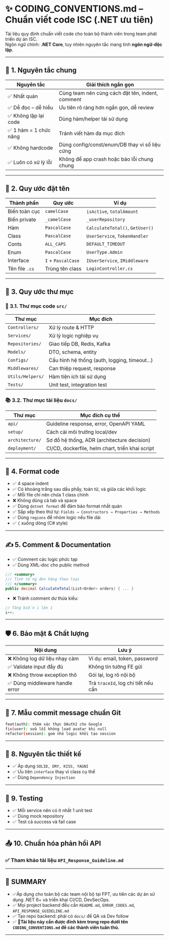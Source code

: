 # ✨ CODING_CONVENTIONS.md – Chuẩn viết code ISC (.NET ưu tiên)

Tài liệu quy định chuẩn viết code cho toàn bộ thành viên trong team phát triển dự án ISC.  
Ngôn ngữ chính: **.NET Core**, tuy nhiên nguyên tắc mang tính **ngôn ngữ-độc lập**.

---

## 📌 1. Nguyên tắc chung

| Nguyên tắc                  | Giải thích ngắn gọn                                         |
|-----------------------------|--------------------------------------------------------------|
| ✅ Nhất quán                | Cùng team nên cùng cách đặt tên, indent, comment             |
| ✅ Dễ đọc – dễ hiểu         | Ưu tiên rõ ràng hơn ngắn gọn, dễ review                      |
| ✅ Không lặp lại code       | Dùng hàm/helper tái sử dụng                                 |
| ✅ 1 hàm = 1 chức năng      | Tránh viết hàm đa mục đích                                 |
| ✅ Không hardcode           | Dùng config/const/enum/DB thay vì số liệu cứng               |
| ✅ Luôn có xử lý lỗi        | Không để app crash hoặc báo lỗi chung chung                 |

---

## 📁 2. Quy ước đặt tên

| Thành phần      | Quy ước       | Ví dụ                         |
|------------------|----------------|-------------------------------|
| Biến toàn cục             | `camelCase`    | `isActive`, `totalAmount`     |
| Biến private              | `_camelCase`   | `_userRepository` |
| Hàm              | `PascalCase`   | `CalculateTotal()`, `GetUser()` |
| Class            | `PascalCase`   | `UserService`, `TokenHandler` |
| Conts            | `ALL_CAPS`   | `DEFAULT_TIMEOUT` |
| Enum     | `PascalCase`   | `UserType.Admin` |
| Interface        | `I` + `PascalCase`   | `IUserService`, `IMiddleware` |
| Tên file `.cs`   | Trùng tên class| `LoginController.cs`          |

---

## 🧱 3. Quy ước thư mục

### 📂 3.1. Thư mục code `src/`

| Thư mục         | Mục đích                                      |
|------------------|-----------------------------------------------|
| `Controllers/`   | Xử lý route & HTTP                           |
| `Services/`      | Xử lý logic nghiệp vụ                        |
| `Repositories/`  | Giao tiếp DB, Redis, Kafka                   |
| `Models/`        | DTO, schema, entity                          |
| `Configs/`       | Cấu hình hệ thống (auth, logging, timeout...)|
| `Middlewares/`   | Can thiệp request, response                  |
| `Utils/Helpers/` | Hàm tiện ích tái sử dụng                    |
| `Tests/`         | Unit test, integration test                  |

### 📚 3.2. Thư mục tài liệu `docs/`

| Thư mục          | Mục đích cụ thể                                   |
|------------------|----------------------------------------------------|
| `api/`           | Guideline response, error, OpenAPI YAML           |
| `setup/`         | Cách cài môi trường local/dev                    |
| `architecture/`  | Sơ đồ hệ thống, ADR (architecture decision)       |
| `deployment/`    | CI/CD, dockerfile, helm chart, triển khai script |

---

## 🎨 4. Format code

- ✅ 4 space indent
- ✅ Có khoảng trắng sau dấu phẩy, toán tử, và giữa các khối logic
- ✅ Mỗi file chỉ nên chứa 1 class chính
- ❌ Không dùng cả tab và space
- ✅ Dùng `dotnet format` để đảm bảo format nhất quán
- ✅ Sắp xếp theo thứ tự: `Fields → Constructors → Properties → Methods`
- ✅ Dùng `regions` để nhóm logic nếu file dài
- ✅ `{` xuống dòng (C# style)

---

## ✍️ 5. Comment & Documentation

- ✅ Comment các logic phức tạp
- ✅ Dùng XML-doc cho public method

```csharp
/// <summary>
/// Tính tổng đơn hàng theo loại
/// </summary>
public decimal CalculateTotal(List<Order> orders) { ... }
```

- ❌ Tránh comment dư thừa kiểu:
```csharp
// Tăng biến i lên 1
i++;
```

---

## 🛡 6. Bảo mật & Chất lượng

| Nội dung                 | Lưu ý                                               |
|--------------------------|-----------------------------------------------------|
| ❌ Không log dữ liệu nhạy cảm | Ví dụ: email, token, password                  |
| ✅ Validate input đầy đủ | Không tin tưởng FE gửi                            |
| ❌ Không throw exception thô | Gói lại, log rõ nội bộ                         |
| ✅ Dùng middleware handle error | Trả `traceId`, log chi tiết nếu cần         |

---

## 🛌 7. Mẫu commit message chuẩn Git

```bash
feat(auth): thêm xác thực OAuth2 cho Google
fix(user): sửa lỗi không load avatar khi null
refactor(session): gom nhỏ logic khởi tạo session
```

---

## 🧠 8. Nguyên tắc thiết kế
- ✅ Áp dụng `SOLID, DRY, KISS, YAGNI`
- ✅ Ưu tiên `interface` thay vì class cụ thể
- ✅ Dùng `Dependency Injection`

---

## 💪 9. Testing

- ✅ Mỗi service nên có ít nhất 1 unit test
- ✅ Dùng mock repository
- ✅ Test cả success và fail case

---

## 📤 10. Chuẩn hóa phản hồi API

### ✅ Tham khảo tài liệu `API_Response_Guideline.md`

---

## 📌 SUMMARY

- ✅Áp dụng cho toàn bộ các team nội bộ tại FPT, ưu tiên các dự án sử dụng .NET 6+ và triển khai CI/CD, DevSecOps.
- ✅ Mọi project backend đều cần `README.md`, `ERROR_CODES.md`, `API_RESPONSE_GUIDELINE.md`
- ✅ Tạo repo backend: phải có `docs/` để QA và Dev follow
- ✅ 🌟**Tài liệu này cần được đính kèm trong repo dưới tên `CODING_CONVENTIONS.md` để các thành viên tuân thủ.**

---
